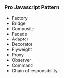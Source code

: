 ### Pro Javascript Pattern
- Factory
- Bridge
- Composite
- Facade
- Adapter
- Decorator
- Flyweight
- Proxy
- Observer
- Command
- Chain of responsibility
